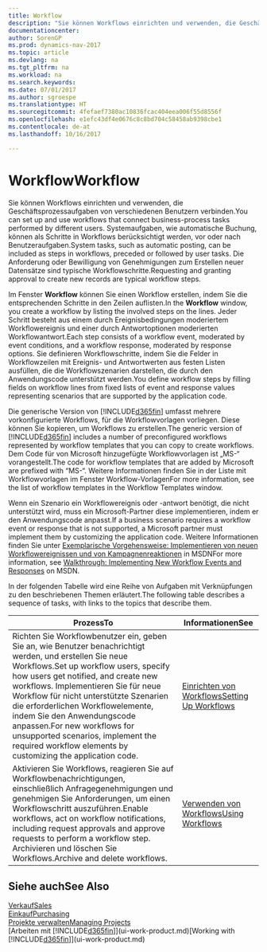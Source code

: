 ```yaml
---
title: Workflow
description: "Sie können Workflows einrichten und verwenden, die Geschäftsprozessaufgaben von verschiedenen Benutzern verbinden. Systemaufgaben, wie automatische Buchung, können als Schritte in Workflows berücksichtigt werden, vor oder nach Benutzeraufgaben. Die Anforderung oder Bewilligung von Genehmigungen zum Erstellen neuer Datensätze sind typische Workflowschritte."
documentationcenter: 
author: SorenGP
ms.prod: dynamics-nav-2017
ms.topic: article
ms.devlang: na
ms.tgt_pltfrm: na
ms.workload: na
ms.search.keywords: 
ms.date: 07/01/2017
ms.author: sgroespe
ms.translationtype: HT
ms.sourcegitcommit: 4fefaef7380ac10836fcac404eea006f55d8556f
ms.openlocfilehash: e1efc43df4e0676c8c8bd704c58458ab9398cbe1
ms.contentlocale: de-at
ms.lasthandoff: 10/16/2017

---
```

# <a name="workflow"></a><span data-ttu-id="64e23-105">Workflow</span><span class="sxs-lookup"><span data-stu-id="64e23-105">Workflow</span></span>
<span data-ttu-id="64e23-106">Sie können Workflows einrichten und verwenden, die Geschäftsprozessaufgaben von verschiedenen Benutzern verbinden.</span><span class="sxs-lookup"><span data-stu-id="64e23-106">You can set up and use workflows that connect business-process tasks performed by different users.</span></span> <span data-ttu-id="64e23-107">Systemaufgaben, wie automatische Buchung, können als Schritte in Workflows berücksichtigt werden, vor oder nach Benutzeraufgaben.</span><span class="sxs-lookup"><span data-stu-id="64e23-107">System tasks, such as automatic posting, can be included as steps in workflows, preceded or followed by user tasks.</span></span> <span data-ttu-id="64e23-108">Die Anforderung oder Bewilligung von Genehmigungen zum Erstellen neuer Datensätze sind typische Workflowschritte.</span><span class="sxs-lookup"><span data-stu-id="64e23-108">Requesting and granting approval to create new records are typical workflow steps.</span></span>  

 <span data-ttu-id="64e23-109">Im Fenster **Workflow** können Sie einen Workflow erstellen, indem Sie die entsprechenden Schritte in den Zeilen auflisten.</span><span class="sxs-lookup"><span data-stu-id="64e23-109">In the **Workflow** window, you create a workflow by listing the involved steps on the lines.</span></span> <span data-ttu-id="64e23-110">Jeder Schritt besteht aus einem durch Ereignisbedingungen moderiertem Workflowereignis und einer durch Antwortoptionen moderierten Workflowantwort.</span><span class="sxs-lookup"><span data-stu-id="64e23-110">Each step consists of a workflow event, moderated by event conditions, and a workflow response, moderated by response options.</span></span> <span data-ttu-id="64e23-111">Sie definieren Workflowschritte, indem Sie die Felder in Workflowzeilen mit Ereignis- und Antwortwerten aus festen Listen ausfüllen, die die Workflowszenarien darstellen, die durch den Anwendungscode unterstützt werden.</span><span class="sxs-lookup"><span data-stu-id="64e23-111">You define workflow steps by filling fields on workflow lines from fixed lists of event and response values representing scenarios that are supported by the application code.</span></span>  

 <span data-ttu-id="64e23-112">Die generische Version von [!INCLUDE[d365fin](includes/d365fin_md.md)] umfasst mehrere vorkonfigurierte Workflows, für die Workflowvorlagen vorliegen. Diese können Sie kopieren, um Workflows zu erstellen.</span><span class="sxs-lookup"><span data-stu-id="64e23-112">The generic version of [!INCLUDE[d365fin](includes/d365fin_md.md)] includes a number of preconfigured workflows represented by workflow templates that you can copy to create workflows.</span></span> <span data-ttu-id="64e23-113">Dem Code für von Microsoft hinzugefügte Workflowvorlagen ist „MS-“ vorangestellt.</span><span class="sxs-lookup"><span data-stu-id="64e23-113">The code for workflow templates that are added by Microsoft are prefixed with “MS-“.</span></span> <span data-ttu-id="64e23-114">Weitere Informationen finden Sie in der Liste mit Workflowvorlagen im Fenster Workflow-Vorlagen</span><span class="sxs-lookup"><span data-stu-id="64e23-114">For more information, see the list of workflow templates in the Workflow Templates window.</span></span>  

 <span data-ttu-id="64e23-115">Wenn ein Szenario ein Workflowereignis oder -antwort benötigt, die nicht unterstützt wird, muss ein Microsoft-Partner diese implementieren, indem er den Anwendungscode anpasst.</span><span class="sxs-lookup"><span data-stu-id="64e23-115">If a business scenario requires a workflow event or response that is not supported, a Microsoft partner must implement them by customizing the application code.</span></span> <span data-ttu-id="64e23-116">Weitere Informationen finden Sie unter [Exemplarische Vorgehensweise: Implementieren von neuen Workflowereignissen und von Kampagnenreaktionen](https://msdn.microsoft.com/en-us/library/mt574349.aspx) in MSDN</span><span class="sxs-lookup"><span data-stu-id="64e23-116">For more information, see [Walkthrough: Implementing New Workflow Events and Responses](https://msdn.microsoft.com/en-us/library/mt574349.aspx) on MSDN.</span></span>  

 <span data-ttu-id="64e23-117">In der folgenden Tabelle wird eine Reihe von Aufgaben mit Verknüpfungen zu den beschriebenen Themen erläutert.</span><span class="sxs-lookup"><span data-stu-id="64e23-117">The following table describes a sequence of tasks, with links to the topics that describe them.</span></span>  

|<span data-ttu-id="64e23-118">**Prozess**</span><span class="sxs-lookup"><span data-stu-id="64e23-118">**To**</span></span>|<span data-ttu-id="64e23-119">**Informationen**</span><span class="sxs-lookup"><span data-stu-id="64e23-119">**See**</span></span>|  
|------------|-------------|  
|<span data-ttu-id="64e23-120">Richten Sie Workflowbenutzer ein, geben Sie an, wie Benutzer benachrichtigt werden, und erstellen Sie neue Workflows.</span><span class="sxs-lookup"><span data-stu-id="64e23-120">Set up workflow users, specify how users get notified, and create new workflows.</span></span> <span data-ttu-id="64e23-121">Implementieren Sie für neue Workflow für nicht unterstützte Szenarien die erforderlichen Workflowelemente, indem Sie den Anwendungscode anpassen.</span><span class="sxs-lookup"><span data-stu-id="64e23-121">For new workflows for unsupported scenarios, implement the required workflow elements by customizing the application code.</span></span>|[<span data-ttu-id="64e23-122">Einrichten von Workflows</span><span class="sxs-lookup"><span data-stu-id="64e23-122">Setting Up Workflows</span></span>](across-set-up-workflows.md)|  
|<span data-ttu-id="64e23-123">Aktivieren Sie Workflows, reagieren Sie auf Workflowbenachrichtigungen, einschließlich Anfragegenehmigungen und genehmigen Sie Anforderungen, um einen Workflowschritt auszuführen.</span><span class="sxs-lookup"><span data-stu-id="64e23-123">Enable workflows, act on workflow notifications, including request approvals and approve requests to perform a workflow step.</span></span> <span data-ttu-id="64e23-124">Archivieren und löschen Sie Workflows.</span><span class="sxs-lookup"><span data-stu-id="64e23-124">Archive and delete workflows.</span></span>|[<span data-ttu-id="64e23-125">Verwenden von Workflows</span><span class="sxs-lookup"><span data-stu-id="64e23-125">Using Workflows</span></span>](across-use-workflows.md)|  

## <a name="see-also"></a><span data-ttu-id="64e23-126">Siehe auch</span><span class="sxs-lookup"><span data-stu-id="64e23-126">See Also</span></span>  
[<span data-ttu-id="64e23-127">Verkauf</span><span class="sxs-lookup"><span data-stu-id="64e23-127">Sales</span></span>](sales-manage-sales.md)  
[<span data-ttu-id="64e23-128">Einkauf</span><span class="sxs-lookup"><span data-stu-id="64e23-128">Purchasing</span></span>](purchasing-manage-purchasing.md)  
[<span data-ttu-id="64e23-129">Projekte verwalten</span><span class="sxs-lookup"><span data-stu-id="64e23-129">Managing Projects</span></span>](projects-manage-projects.md)  
<span data-ttu-id="64e23-130">[Arbeiten mit [!INCLUDE[d365fin](includes/d365fin_md.md)]](ui-work-product.md)</span><span class="sxs-lookup"><span data-stu-id="64e23-130">[Working with [!INCLUDE[d365fin](includes/d365fin_md.md)]](ui-work-product.md)</span></span>

